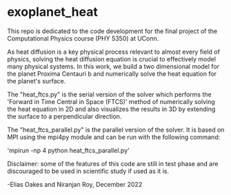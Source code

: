 # exoplanet_heat
This repo is dedicated to the code development for the final project of the Computational Physics course (PHY 5350) at UConn. 

As heat diffusion is a key physical process relevant to almost every field of physics, solving the heat diffusion equation is crucial to effectively model many physical systems. In this work, we build a two dimensional model for the planet Proxima Centauri b and numerically solve the heat equation for the planet's surface.

The "heat_ftcs.py" is the serial version of the solver which performs the 'Forward in Time Central in Space (FTCS)' method of numerically solving the heat equation in 2D and also visualizes the results in 3D by extending the surface to a perpendicular direction. 

The "heat_ftcs_parallel.py" is the parallel version of the solver. It is based on MPI using the mpi4py module and can be run with the following command:

'mpirun -np 4 python heat_ftcs_parallel.py'

Disclaimer: some of the features of this code are still in test phase and are discouraged to be used in scientific study if used as it is.

-Elias Oakes and Niranjan Roy, December 2022
 
